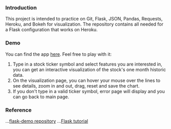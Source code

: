### Introduction
This project is intended to practice on Git, Flask, JSON, Pandas, Requests, Heroku, and Bokeh for visualization.
The repository contains all needed for a Flask configuration that works on Heroku.

### Demo
You can find the app [here](http://luluflaskstock.herokuapp.com). Feel free to play with it:

1. Type in a stock ticker symbol and select features you are interested in, you can get an interactive visualization of the stock's one month historic data.
2. On the visualization page, you can hover your mouse over the lines to see details, zoom in and out, drag, reset and save the chart.
3. If you don't type in a valid ticker symbol, error page will display and you can go back to main page.

### Reference
...[flask-demo repository](https://github.com/thedataincubator/flask-demo)
...[Flask tutorial](https://github.com/bev-a-tron/MyFlaskTutorial)
